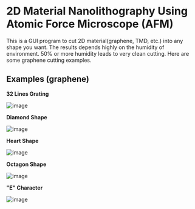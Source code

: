 # 2D Material Nanolithography Using Atomic Force Microscope (AFM)

This is a GUI program to cut 2D material(graphene, TMD, etc.) into any shape you want. The results depends highly on the humidity of environment. 50% or more humidity leads to very clean cutting. Here are some graphene cutting examples.

## Examples (graphene)

**32 Lines Grating**

![image](https://github.com/jingxuxie/AutoCut/blob/master/examples/grating-excellent.PNG)

**Diamond Shape**

![image](https://github.com/jingxuxie/AutoCut/blob/master/examples/diamond.PNG)

**Heart Shape**

![image](https://github.com/jingxuxie/AutoCut/blob/master/examples/heart-2.PNG)

**Octagon Shape**

![image](https://github.com/jingxuxie/AutoCut/blob/master/examples/Oct_new.PNG)

**"E" Character**

![image](https://github.com/jingxuxie/AutoCut/blob/master/examples/Echaracter-3.PNG)
